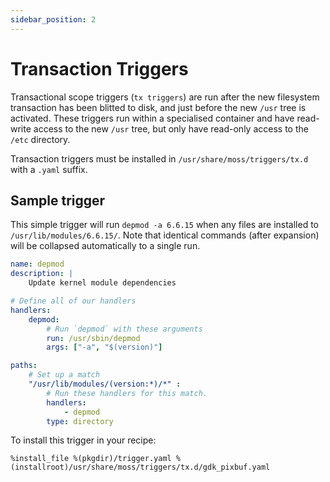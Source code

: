 ```yaml
---
sidebar_position: 2
---
```


# Transaction Triggers

Transactional scope triggers (`tx triggers`) are run after the new filesystem transaction has been
blitted to disk, and just before the new `/usr` tree is activated. These triggers run within a specialised
container and have read-write access to the new `/usr` tree, but only have read-only access to the `/etc`
directory.

Transaction triggers must be installed in `/usr/share/moss/triggers/tx.d` with a `.yaml` suffix.

## Sample trigger

This simple trigger will run `depmod -a 6.6.15` when any files are installed to `/usr/lib/modules/6.6.15/`.
Note that identical commands (after expansion) will be collapsed automatically to a single run.

```yaml
name: depmod
description: |
    Update kernel module dependencies

# Define all of our handlers
handlers:
    depmod:
        # Run `depmod` with these arguments
        run: /usr/sbin/depmod
        args: ["-a", "$(version)"]

paths:
    # Set up a match
    "/usr/lib/modules/(version:*)/*" :
        # Run these handlers for this match.
        handlers:
            - depmod
        type: directory
```

To install this trigger in your recipe:

```shell
%install_file %(pkgdir)/trigger.yaml %(installroot)/usr/share/moss/triggers/tx.d/gdk_pixbuf.yaml
```